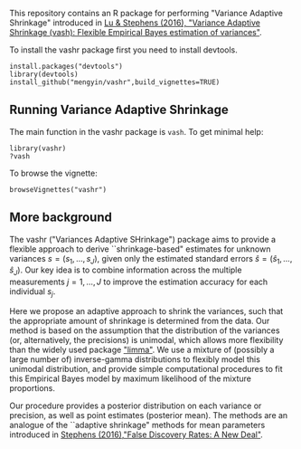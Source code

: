 This repository contains an R package for performing "Variance Adaptive Shrinkage" introduced in [Lu & Stephens (2016), "Variance Adaptive Shrinkage (vash): Flexible Empirical Bayes estimation of variances"](http://biorxiv.org/content/early/2016/04/13/048660).

To install the vashr package first you need to install devtools.
```
install.packages("devtools")
library(devtools)
install_github("mengyin/vashr",build_vignettes=TRUE)
```

## Running Variance Adaptive Shrinkage


The main function in the vashr package is `vash`. To get minimal help:
```
library(vashr)
?vash
```

To browse the vignette:
```
browseVignettes("vashr")
```

## More background

The vashr ("Variances Adaptive SHrinkage") package aims to provide a flexible approach to derive ``shrinkage-based" estimates for unknown variances $s=(s_1,\dots,s_J)$, given only the estimated standard errors $\hat{s}=(\hat{s}_1,\dots,\hat{s}_J)$. Our key idea is to combine information across the multiple measurements $j=1,\dots,J$ to improve the estimation accuracy for each individual $s_j$.  

Here we propose an adaptive approach to shrink the variances, such that the appropriate amount of shrinkage is determined from the data. Our method is based on the assumption that the distribution of the variances (or, alternatively, the precisions) is unimodal, which allows more flexibility than the widely used package ["limma"](https://bioconductor.org/packages/release/bioc/html/limma.html). We use a mixture of (possibly a large number of) inverse-gamma distributions to flexibly model this unimodal distribution, and provide simple computational procedures to fit this Empirical Bayes model by maximum likelihood of the mixture proportions.

Our procedure provides a posterior distribution on each variance or precision, as well as point estimates (posterior mean). The methods are an analogue of the ``adaptive shrinkage" methods for mean parameters introduced in [Stephens (2016),"False Discovery Rates: A New Deal"](http://biorxiv.org/content/early/2016/01/29/038216). 
